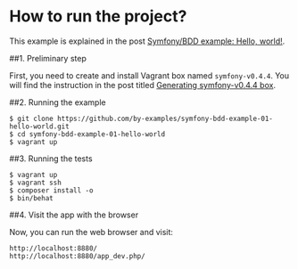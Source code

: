 How to run the project?
=======================

This example is explained in
the post
[Symfony/BDD example: Hello, world!](http://by-examples.net/2014/12/24/bdd-example-hello-world-symfony.html).

##1. Preliminary step

First, you need to create and install Vagrant box
named `symfony-v0.4.4`. You will find the instruction
in the post titled
[Generating symfony-v0.4.4 box](http://by-examples.net/2014/12/23/generating-symfony-0-4-4-box.html).

##2. Running the example

    $ git clone https://github.com/by-examples/symfony-bdd-example-01-hello-world.git
    $ cd symfony-bdd-example-01-hello-world
    $ vagrant up

##3. Running the tests

    $ vagrant up
    $ vagrant ssh
    $ composer install -o
    $ bin/behat

##4. Visit the app with the browser

Now, you can run the web browser and visit:

    http://localhost:8880/
    http://localhost:8880/app_dev.php/
